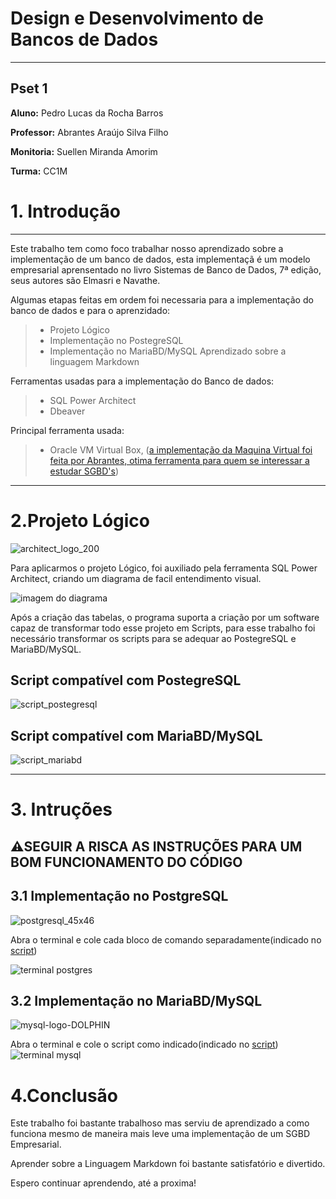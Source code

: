
# Design e Desenvolvimento de Bancos de Dados

---
## Pset 1
 
**Aluno:** Pedro Lucas da Rocha Barros

**Professor:** Abrantes Araújo Silva Filho

**Monitoria:** Suellen Miranda Amorim

**Turma:** CC1M

# 1. Introdução
---
Este trabalho tem como foco trabalhar nosso aprendizado sobre a implementação de um banco de dados, esta implementaçã é um modelo empresarial aprensentado no livro Sistemas de Banco de Dados, 7ª edição, seus autores são Elmasri e Navathe.

Algumas etapas feitas em ordem foi necessaria para a implementação do banco de dados e para o aprenzidado:

>* Projeto Lógico
>* Implementação no PostegreSQL
>* Implementação no MariaBD/MySQL
    Aprendizado sobre a linguagem Markdown

Ferramentas usadas para a implementação do Banco de dados:

>* SQL Power Architect
>* Dbeaver
>
Principal ferramenta usada:
>* Oracle VM Virtual Box, ([a implementação da Maquina Virtual foi feita por Abrantes, otima ferramenta para quem se 
interessar a estudar SGBD's](https://www.computacaoraiz.com.br/2022/03/17/maquina-virtual-para-o-estudo-de-sistemas-de-gerenciamento-de-bancos-de-dados-db-server))

---

# 2.Projeto Lógico
![architect_logo_200](https://user-images.githubusercontent.com/103005263/164912854-5e659333-8c6f-4123-bdb7-a2d51d738514.png)

Para aplicarmos o projeto Lógico, foi auxiliado pela ferramenta SQL Power Architect, criando um diagrama de facil entendimento visual.

![imagem do diagrama](https://user-images.githubusercontent.com/103005263/164913374-03a43dcd-71fe-458f-bc89-60f370e86bfc.png)

Após a criação das tabelas, o programa suporta a criação por um software capaz de transformar todo esse projeto em Scripts, para esse trabalho foi necessário transformar os scripts para se adequar ao PostegreSQL e MariaBD/MySQL.

## Script compatível com PostegreSQL 

![script_postegresql](https://user-images.githubusercontent.com/103005263/164913946-6fdf5507-e6bd-46d6-8db9-1de92f16522e.gif)

## Script compatível com MariaBD/MySQL

![script_mariabd](https://user-images.githubusercontent.com/103005263/164914272-efe052d8-3893-44ca-9ec3-f3036adca789.gif)

---

# 3. Intruções

## ⚠️**SEGUIR A RISCA AS INSTRUÇÕES PARA UM BOM FUNCIONAMENTO DO CÓDIGO**

## 3.1 Implementação no PostgreSQL

![postgresql_45x46](https://user-images.githubusercontent.com/103005263/164914562-35af90a6-aac4-4cc4-bba9-bcba1fd4eede.png)

Abra o terminal e cole cada bloco de comando separadamente(indicado no [script](https://github.com/PedroRoch/uvv_bd_1_cc1m/blob/main/PSet1/PostgreSQLScript.sql))

![terminal postgres](https://user-images.githubusercontent.com/103005263/164915807-2b51b0d6-5c92-4c9f-b6e0-80d2d8f32f61.png)

## 3.2 Implementação no MariaBD/MySQL
![mysql-logo-DOLPHIN](https://user-images.githubusercontent.com/103005263/164915964-3faf96aa-ced2-4d8f-b7e7-d9ec11383f3d.png)

Abra o terminal e cole o script como indicado(indicado no [script](https://github.com/PedroRoch/uvv_bd_1_cc1m/blob/main/PSet1/MySQLScript.sql))
![terminal mysql](https://user-images.githubusercontent.com/103005263/164915850-d1365b86-e081-4595-a715-3afeddde3c3c.png)

# 4.Conclusão

Este trabalho foi bastante trabalhoso mas serviu de aprendizado a como funciona mesmo de maneira mais leve uma implementação de um SGBD Empresarial. 

Aprender sobre a Linguagem Markdown foi bastante satisfatório e divertido.

Espero continuar aprendendo, até a proxima!
